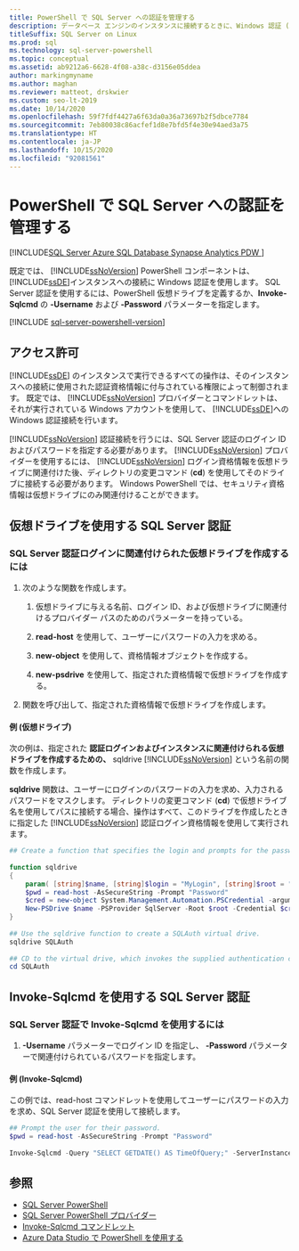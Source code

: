 ```yaml
---
title: PowerShell で SQL Server への認証を管理する
description: データベース エンジンのインスタンスに接続するときに、Windows 認証 (既定) ではなく SQL Server 認証を使用する方法について学習します。
titleSuffix: SQL Server on Linux
ms.prod: sql
ms.technology: sql-server-powershell
ms.topic: conceptual
ms.assetid: ab9212a6-6628-4f08-a38c-d3156e05ddea
author: markingmyname
ms.author: maghan
ms.reviewer: matteot, drskwier
ms.custom: seo-lt-2019
ms.date: 10/14/2020
ms.openlocfilehash: 59f7fdf4427a6f63da0a36a73697b2f5dbce7784
ms.sourcegitcommit: 7eb80038c86acfef1d8e7bfd5f4e30e94aed3a75
ms.translationtype: HT
ms.contentlocale: ja-JP
ms.lasthandoff: 10/15/2020
ms.locfileid: "92081561"
---
```

# <a name="manage-authentication-to-sql-server-in-powershell"></a>PowerShell で SQL Server への認証を管理する

[!INCLUDE[SQL Server Azure SQL Database Synapse Analytics PDW ](../includes/applies-to-version/sql-asdb-asdbmi-asa-pdw.md)]

既定では、 [!INCLUDE[ssNoVersion](../includes/ssnoversion-md.md)] PowerShell コンポーネントは、 [!INCLUDE[ssDE](../includes/ssde-md.md)]インスタンスへの接続に Windows 認証を使用します。 SQL Server 認証を使用するには、PowerShell 仮想ドライブを定義するか、**Invoke-Sqlcmd** の **-Username** および **-Password** パラメーターを指定します。

[!INCLUDE [sql-server-powershell-version](../includes/sql-server-powershell-version.md)]

## <a name="permissions"></a>アクセス許可

[!INCLUDE[ssDE](../includes/ssde-md.md)] のインスタンスで実行できるすべての操作は、そのインスタンスへの接続に使用された認証資格情報に付与されている権限によって制御されます。 既定では、 [!INCLUDE[ssNoVersion](../includes/ssnoversion-md.md)] プロバイダーとコマンドレットは、それが実行されている Windows アカウントを使用して、 [!INCLUDE[ssDE](../includes/ssde-md.md)]への Windows 認証接続を行います。  

[!INCLUDE[ssNoVersion](../includes/ssnoversion-md.md)] 認証接続を行うには、SQL Server 認証のログイン ID およびパスワードを指定する必要があります。 [!INCLUDE[ssNoVersion](../includes/ssnoversion-md.md)] プロバイダーを使用するには、 [!INCLUDE[ssNoVersion](../includes/ssnoversion-md.md)] ログイン資格情報を仮想ドライブに関連付けた後、ディレクトリの変更コマンド (**cd**) を使用してそのドライブに接続する必要があります。 Windows PowerShell では、セキュリティ資格情報は仮想ドライブにのみ関連付けることができます。  

## <a name="sql-server-authentication-using-a-virtual-drive"></a>仮想ドライブを使用する SQL Server 認証

### <a name="to-create-a-virtual-drive-associated-with-a-sql-server-authentication-login"></a>SQL Server 認証ログインに関連付けられた仮想ドライブを作成するには

1. 次のような関数を作成します。

    1. 仮想ドライブに与える名前、ログイン ID、および仮想ドライブに関連付けるプロバイダー パスのためのパラメーターを持っている。

    2. **read-host** を使用して、ユーザーにパスワードの入力を求める。  

    3. **new-object** を使用して、資格情報オブジェクトを作成する。  

    4. **new-psdrive** を使用して、指定された資格情報で仮想ドライブを作成する。  

2. 関数を呼び出して、指定された資格情報で仮想ドライブを作成します。  

#### <a name="example-virtual-drive"></a>例 (仮想ドライブ)

次の例は、指定された **認証ログインおよびインスタンスに関連付けられる仮想ドライブを作成するための、** sqldrive [!INCLUDE[ssNoVersion](../includes/ssnoversion-md.md)] という名前の関数を作成します。  
  
 **sqldrive** 関数は、ユーザーにログインのパスワードの入力を求め、入力されるパスワードをマスクします。 ディレクトリの変更コマンド (**cd**) で仮想ドライブ名を使用してパスに接続する場合、操作はすべて、このドライブを作成したときに指定した [!INCLUDE[ssNoVersion](../includes/ssnoversion-md.md)] 認証ログイン資格情報を使用して実行されます。  
  
```powershell
## Create a function that specifies the login and prompts for the password.  
  
function sqldrive  
{  
    param( [string]$name, [string]$login = "MyLogin", [string]$root = "SQLSERVER:\SQL\MyComputer\MyInstance" )  
    $pwd = read-host -AsSecureString -Prompt "Password"  
    $cred = new-object System.Management.Automation.PSCredential -argumentlist $login,$pwd  
    New-PSDrive $name -PSProvider SqlServer -Root $root -Credential $cred -Scope 1  
}  
  
## Use the sqldrive function to create a SQLAuth virtual drive.  
sqldrive SQLAuth  
  
## CD to the virtual drive, which invokes the supplied authentication credentials.  
cd SQLAuth  
```

## <a name="sql-server-authentication-using-invoke-sqlcmd"></a>Invoke-Sqlcmd を使用する SQL Server 認証

### <a name="to-use-invoke-sqlcmd-with-sql-server-authentication"></a>SQL Server 認証で Invoke-Sqlcmd を使用するには

1. **-Username** パラメーターでログイン ID を指定し、 **-Password** パラメーターで関連付けられているパスワードを指定します。  

#### <a name="example-invoke-sqlcmd"></a>例 (Invoke-Sqlcmd)

この例では、read-host コマンドレットを使用してユーザーにパスワードの入力を求め、SQL Server 認証を使用して接続します。  

```powershell
## Prompt the user for their password.  
$pwd = read-host -AsSecureString -Prompt "Password"  
  
Invoke-Sqlcmd -Query "SELECT GETDATE() AS TimeOfQuery;" -ServerInstance "MyComputer\MyInstance" -Username "MyLogin" -Password $pwd  
```

## <a name="see-also"></a>参照

- [SQL Server PowerShell](sql-server-powershell.md)
- [SQL Server PowerShell プロバイダー](sql-server-powershell-provider.md)
- [Invoke-Sqlcmd コマンドレット](/powershell/module/sqlserver/invoke-sqlcmd)
- [Azure Data Studio で PowerShell を使用する](../azure-data-studio/extensions/powershell-extension.md)
